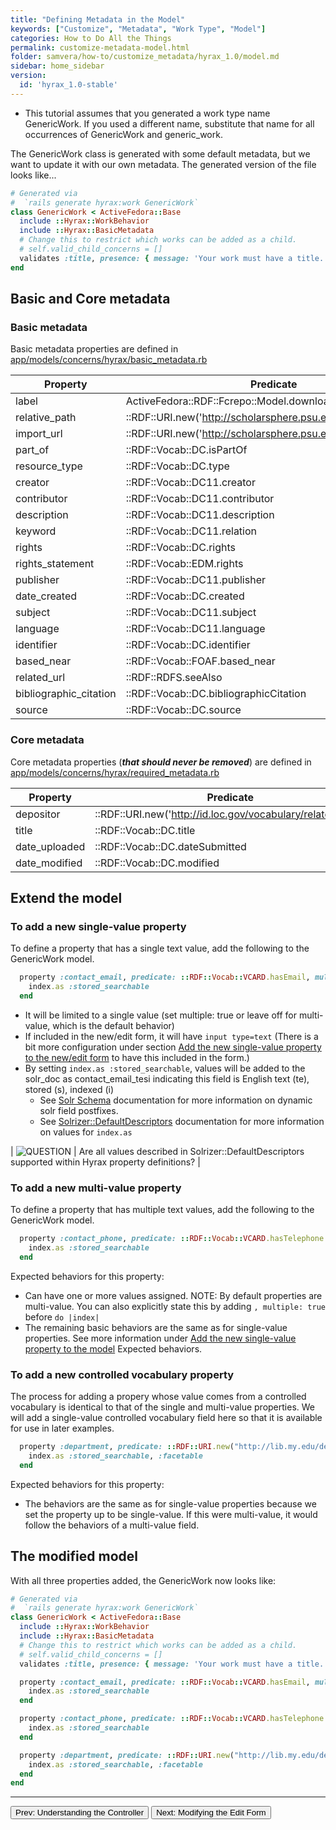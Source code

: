 ```yaml
---
title: "Defining Metadata in the Model"
keywords: ["Customize", "Metadata", "Work Type", "Model"]
categories: How to Do All the Things
permalink: customize-metadata-model.html
folder: samvera/how-to/customize_metadata/hyrax_1.0/model.md
sidebar: home_sidebar
version:
  id: 'hyrax_1.0-stable'
---
```


<ul class='info'><li>This tutorial assumes that you generated a work type name GenericWork.  If you used a different name, substitute that name for all occurrences of GenericWork and generic_work.</li></ul>

The GenericWork class is generated with some default metadata, but we want to update it with our own metadata.  The generated version of the file looks like...

```ruby
# Generated via
#  `rails generate hyrax:work GenericWork`
class GenericWork < ActiveFedora::Base
  include ::Hyrax::WorkBehavior
  include ::Hyrax::BasicMetadata
  # Change this to restrict which works can be added as a child.
  # self.valid_child_concerns = []
  validates :title, presence: { message: 'Your work must have a title.' }
end
```

## Basic and Core metadata

### Basic metadata

Basic metadata properties are defined in [app/models/concerns/hyrax/basic_metadata.rb](https://github.com/samvera/hyrax/blob/1-0-stable/app/models/concerns/hyrax/basic_metadata.rb)

| Property | Predicate | Multiple |
| -------- | --------- | -------- |
| label | ActiveFedora::RDF::Fcrepo::Model.downloadFilename | **FALSE** |
| relative_path | ::RDF::URI.new('http://scholarsphere.psu.edu/ns#relativePath') | **FALSE** |
| import_url | ::RDF::URI.new('http://scholarsphere.psu.edu/ns#importUrl') | **FALSE** |
| part_of | ::RDF::Vocab::DC.isPartOf | TRUE |
| resource_type | ::RDF::Vocab::DC.type | TRUE |
| creator | ::RDF::Vocab::DC11.creator | TRUE |
| contributor | ::RDF::Vocab::DC11.contributor | TRUE |
| description | ::RDF::Vocab::DC11.description | TRUE |
| keyword | ::RDF::Vocab::DC11.relation | TRUE |
| rights | ::RDF::Vocab::DC.rights | TRUE |
| rights_statement | ::RDF::Vocab::EDM.rights | TRUE |
| publisher | ::RDF::Vocab::DC11.publisher | TRUE |
| date_created | ::RDF::Vocab::DC.created | TRUE |
| subject | ::RDF::Vocab::DC11.subject | TRUE |
| language | ::RDF::Vocab::DC11.language | TRUE |
| identifier | ::RDF::Vocab::DC.identifier | TRUE |
| based_near | ::RDF::Vocab::FOAF.based_near | TRUE |
| related_url | ::RDF::RDFS.seeAlso | TRUE |
| bibliographic_citation | ::RDF::Vocab::DC.bibliographicCitation | TRUE |
| source | ::RDF::Vocab::DC.source | TRUE |

### Core metadata

Core metadata properties (**_that should never be removed_**) are defined in [app/models/concerns/hyrax/required_metadata.rb](https://github.com/samvera/hyrax/blob/1-0-stable/app/models/concerns/hyrax/required_metadata.rb)

| Property | Predicate | Multiple |
| -------- | --------- | -------- |
| depositor | ::RDF::URI.new('http://id.loc.gov/vocabulary/relators/dpt') | **FALSE** |
| title | ::RDF::Vocab::DC.title | TRUE |
| date_uploaded | ::RDF::Vocab::DC.dateSubmitted | **FALSE** |
| date_modified | ::RDF::Vocab::DC.modified | **FALSE** |

## Extend the model

### To add a new single-value property

To define a property that has a single text value, add the following to the GenericWork model.
```ruby
  property :contact_email, predicate: ::RDF::Vocab::VCARD.hasEmail, multiple: false do |index|
    index.as :stored_searchable
  end
```

- It will be limited to a single value (set multiple: true  or leave off for multi-value, which is the default behavior)
- If included in the new/edit form, it will have `input type=text`  (There is a bit more configuration under section [Add the new single-value property to the new/edit form](#add-the-new-single-value-property-to-the-newedit-form) to have this included in the form.)
- By setting `index.as :stored_searchable`, values will be added to the solr_doc as contact_email_tesi indicating this field is English text (te), stored (s), indexed (i)
  - See [Solr Schema](https://github.com/samvera/hydra-head/wiki/Solr-Schema) documentation for more information on dynamic solr field postfixes.
  - See [Solrizer::DefaultDescriptors](http://www.rubydoc.info/gems/solrizer/3.4.0/Solrizer/DefaultDescriptors) documentation for more information on values for `index.as`


| ![QUESTION](https://cloud.githubusercontent.com/assets/6855473/13064236/f2f04cbe-d41e-11e5-9674-e9a56a6326e6.png) | Are all values described in Solrizer::DefaultDescriptors supported within Hyrax property definitions? |


### To add a new multi-value property

To define a property that has multiple text values, add the following to the GenericWork model.

```ruby
  property :contact_phone, predicate: ::RDF::Vocab::VCARD.hasTelephone do |index|
    index.as :stored_searchable
  end
```

Expected behaviors for this property:
- Can have one or more values assigned.  NOTE: By default properties are multi-value.  You can also explicitly state this by adding `, multiple: true` before `do |index|`
- The remaining basic behaviors are the same as for single-value properties.  See more information under [Add the new single-value property to the model](#add-the-new-single-value-property-to-the-model) Expected behaviors.


### To add a new controlled vocabulary property

The process for adding a propery whose value comes from a controlled vocabulary is identical to that of the single and multi-value properties.  We will add a single-value controlled vocabulary field here so that it is available for use in later examples.

```ruby
  property :department, predicate: ::RDF::URI.new("http://lib.my.edu/departments"), multiple: false do |index|
    index.as :stored_searchable, :facetable
  end
```

Expected behaviors for this property:
- The behaviors are the same as for single-value properties because we set the property up to be single-value.  If this were multi-value, it would follow the behaviors of a multi-value field.


## The modified model

With all three properties added, the GenericWork now looks like:

```ruby
# Generated via
#  `rails generate hyrax:work GenericWork`
class GenericWork < ActiveFedora::Base
  include ::Hyrax::WorkBehavior
  include ::Hyrax::BasicMetadata
  # Change this to restrict which works can be added as a child.
  # self.valid_child_concerns = []
  validates :title, presence: { message: 'Your work must have a title.' }

  property :contact_email, predicate: ::RDF::Vocab::VCARD.hasEmail, multiple: false do |index|
    index.as :stored_searchable
  end

  property :contact_phone, predicate: ::RDF::Vocab::VCARD.hasTelephone do |index|
    index.as :stored_searchable
  end

  property :department, predicate: ::RDF::URI.new("http://lib.my.edu/departments"), multiple: false do |index|
    index.as :stored_searchable, :facetable
  end
end
```

---

<p><a href="customize-metadata-controller.html"><button type="button" class="btn btn-primary">Prev: Understanding the Controller</button></a>  <a href="customize-metadata-edit-form.html"><button type="button" class="btn btn-primary">Next: Modifying the Edit Form</button></a></p>
